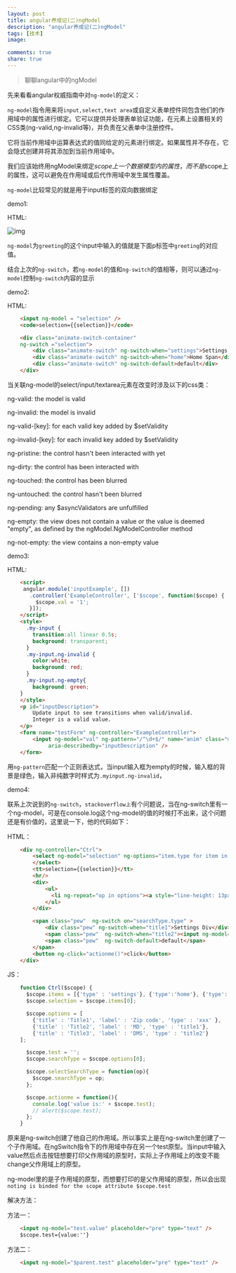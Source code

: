 ```yaml
---
layout: post
title: angular养成记(二)ngModel
description: "angular养成记(二)ngModel"
tags: [技术]
image:

comments: true
share: true
---
```


> 聊聊angular中的ngModel

先来看看angular权威指南中对```ng-model```的定义：

```ng-model```指令用来将```input,select,text area```或自定义表单控件同包含他们的作用域中的属性进行绑定。它可以提供并处理表单验证功能，在元素上设置相关的CSS类(ng-valid,ng-invalid等)，并负责在父表单中注册控件。

<!-- more -->

它将当前作用域中运算表达式的值同给定的元素进行绑定。如果属性并不存在，它会隐式创建并将其添加到当前作用域中。

我们应该始终用ngModel来绑定$scope上一个数据模型内的属性，而不是$scope上的属性，这可以避免在作用域或后代作用域中发生属性覆盖。

```ng-model```比较常见的就是用于input标签的双向数据绑定

demo1:

HTML:

![img]({{site.url}}images/article/2016-2-23/1.png)

```ng-model```为```greeting```的这个input中输入的值就是下面p标签中```greeting```的对应值。

结合上次的```ng-switch```，若```ng-model```的值和```ng-switch```的值相等，则可以通过```ng-model```控制```ng-switch```内容的显示

demo2:

HTML:

```html
	<input ng-model = "selection" />
	<code>selection={{selection}}</code>

	<div class="animate-switch-container"
	ng-switch ="selection">
		<div class="animate-switch" ng-switch-when="settings">Settings Div</div>
		<div class="animate-switch" ng-switch-when="home">Home Span</div>
		<div class="animate-switch" ng-switch-default>default</div>
	</div>
```

当关联ng-model的select/input/textarea元素在改变时涉及以下的css类：

ng-valid: the model is valid

ng-invalid: the model is invalid

ng-valid-[key]: for each valid key added by $setValidity

ng-invalid-[key]: for each invalid key added by $setValidity

ng-pristine: the control hasn't been interacted with yet

ng-dirty: the control has been interacted with

ng-touched: the control has been blurred

ng-untouched: the control hasn't been blurred

ng-pending: any $asyncValidators are unfulfilled

ng-empty: the view does not contain a value or the value is deemed "empty", as defined by the ngModel.NgModelController method

ng-not-empty: the view contains a non-empty value

demo3:

HTML:

```html
	<script>
	 angular.module('inputExample', [])
	   .controller('ExampleController', ['$scope', function($scope) {
	     $scope.val = '1';
	   }]);
	</script>
	<style>
	  .my-input {
	    transition:all linear 0.5s;
	    background: transparent;
	  }
	  .my-input.ng-invalid {
	    color:white;
	    background: red;
	  }
	  .my-input.ng-empty{
		background: green;
	}
	</style>
	<p id="inputDescription">
		Update input to see transitions when valid/invalid.
		Integer is a valid value.
	</p>
	<form name="testForm" ng-controller="ExampleController">
		<input ng-model="val" ng-pattern="/^\d+$/" name="anim" class="my-input"
	         aria-describedby="inputDescription" />
	</form>
```

用```ng-pattern```匹配一个正则表达式，当input输入框为empty的时候，输入框的背景是绿色，输入非纯数字时样式为```.myinput.ng-invalid```，

demo4:

联系上次说到的```ng-switch```，```stackoverflow上```有个问题说，当在ng-switch里有一个ng-model，可是在console.log这个ng-model的值的时候打不出来，这个问题还是有价值的，这里说一下，他的代码如下：

HTML：

```html
	<div ng-controller="Ctrl">
		<select ng-model="selection" ng-options="item.type for item in items">
		</select>
		<tt>selection={{selection}}</tt>
		<hr/>
		<div>
			<ul>
			  <li ng-repeat="op in options"><a style="line-height: 13px;" title="{{op.title}}" tabindex="-1" href ng-click="selectSearchType(op)">{{op.title}}</a></li>
			</ul>
		</div>

		<span class="pew"  ng-switch on="searchType.type" >
			<div class="pew" ng-switch-when="title1">Settings Div</div>
			<span class="pew"  ng-switch-when="title2"><input ng-model="test" placeholder="pre" type="text" />{{test}}</span>
			<span class="pew"  ng-switch-default>default</span>
		</span>
		<button ng-click="actionme()">click</button>
	</div>
```

JS：

```js
	function Ctrl($scope) {
	  $scope.items = [{'type' : 'settings'}, {'type':'home'}, {'type':'other'}];
	  $scope.selection = $scope.items[0];

	  $scope.options = [
	    {'title' : 'Title1', 'label' : 'Zip code', 'type' : 'xxx' },
	    {'title' : 'Title2', 'label' : 'MD', 'type' : 'title1'},
	    {'title' : 'Title3', 'label' : 'DMS', 'type' : 'title2'}
	];

	  $scope.test = '';
	  $scope.searchType = $scope.options[0];

	  $scope.selectSearchType = function(op){
	    $scope.searchType = op;
	  };

	  $scope.actionme = function(){
	    console.log('value is:' + $scope.test);
	    // alert($scope.test);
	  };
	}
```

原来是ng-switch创建了他自己的作用域。所以事实上是在ng-switch里创建了一个子作用域。在ngSwitch指令下的作用域中存在另一个test原型。当input中输入value然后点击按钮想要打印父作用域的原型时，实际上子作用域上的改变不能change父作用域上的原型。

ng-model里的是子作用域的原型，而想要打印的是父作用域的原型，所以会出现```noting is binded for the scope attribute $scope.test```

解决方法：

方法一：

```html
	<input ng-model="test.value" placeholder="pre" type="text" />
	$scope.test={value:''}
```

方法二：

```html
	<input ng-model="$parent.test" placeholder="pre" type="text" />
```